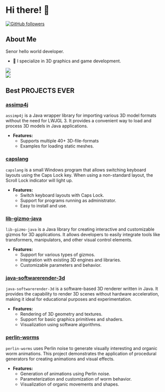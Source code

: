 
# Hi there! 👋

[![GitHub followers](https://img.shields.io/github/followers/steelswing?label=Follow&style=social)](https://github.com/steelswing)
## About Me

Senor hello world developer.

- 🌱 I specialize in 3D graphics and game development.

![](https://github-readme-stats.vercel.app/api?username=steelswing&show_icons=true&theme=dark&count_private=true&hide_title=true&include_all_commits=true&hide_border=true)  
![](https://github-readme-stats.vercel.app/api/top-langs/?username=steelswing&theme=dark&langs_count=10&layout=compact&hide_border=true) 


## Best PROJECTS EVER

### [assimp4j](https://github.com/steelswing/assimp4j-52)
`assimp4j` is a Java wrapper library for importing various 3D model formats without the need for LWJGL 3. It provides a convenient way to load and process 3D models in Java applications.

- **Features:**
  - Supports multiple 40+ 3D-file-formats
  - Examples for loading static meshes.

### [capslang](https://github.com/steelswing/capslang)
`capslang` is a small Windows program that allows switching keyboard layouts using the Caps Lock key. When using a non-standard layout, the Scroll Lock indicator will light up.

- **Features:**
  - Switch keyboard layouts with Caps Lock.
  - Support for programs running as administrator.
  - Easy to install and use.

### [lib-gizmo-java](https://github.com/steelswing/lib-gizmo-java)
`lib-gizmo-java` is a Java library for creating interactive and customizable gizmos for 3D applications. It allows developers to easily integrate tools like transformers, manipulators, and other visual control elements.

- **Features:**
  - Support for various types of gizmos.
  - Integration with existing 3D engines and libraries.
  - Customizable parameters and behavior.

### [java-softwarerender-3d](https://github.com/steelswing/java-softwarerender-3d)
`java-softwarerender-3d` is a software-based 3D renderer written in Java. It provides the capability to render 3D scenes without hardware acceleration, making it ideal for educational purposes and experimentation.

- **Features:**
  - Rendering of 3D geometry and textures.
  - Support for basic graphics primitives and shaders.
  - Visualization using software algorithms.

### [perlin-worms](https://github.com/steelswing/perlin-worms)
`perlin-worms` uses Perlin noise to generate visually interesting and organic worm animations. This project demonstrates the application of procedural generators for creating animations and visual effects.

- **Features:**
  - Generation of animations using Perlin noise.
  - Parameterization and customization of worm behavior.
  - Visualization of organic movements and shapes.
 
